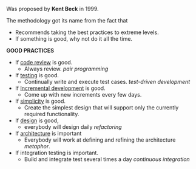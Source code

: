 Was proposed by **Kent Beck** in 1999.

The methodology got its name from the fact that
- Recommends taking the best practices to extreme levels.
- If something is good, why not do it all the time.

**GOOD PRACTICES**
- If <u>code review</u> is good.
	- Always review. *pair programming*
- If <u>testing</u> is good.
	- Continually write and execute test cases. *test-driven development*
- If <u>Incremental development</u> is good.
	- Come up with new increments every few days.
- If <u>simplicity</u> is good.
	- Create the simplest design that will support only the currently required functionality.
- If <u>design</u> is good,
	- everybody will design daily *refactoring*
- If <u>architecture</u> is important
	- Everybody will work at defining and refining the architecture *metaphor*.
- If integration testing is important.
	- Build and integrate test several times a day *continuous integration*